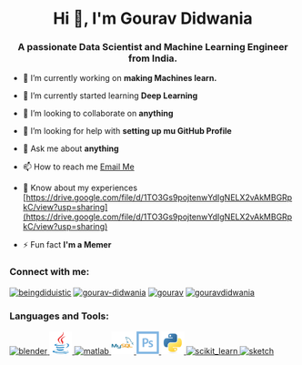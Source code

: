 <h1 align="center">Hi 👋, I'm Gourav Didwania</h1>
<h3 align="center">A passionate Data Scientist and Machine Learning Engineer from India.</h3>

- 🔭 I’m currently working on **making Machines learn.**

- 🌱 I’m currently started learning **Deep Learning**

- 👯 I’m looking to collaborate on **anything**

- 🤝 I’m looking for help with **setting up mu GitHub Profile**

- 💬 Ask me about **anything**

- 📫 How to reach me [Email Me](**gouravdidwania@yahoo.com**)

- 📄 Know about my experiences [https://drive.google.com/file/d/1TO3Gs9pojtenwYdIgNELX2vAkMBGRpkC/view?usp=sharing](https://drive.google.com/file/d/1TO3Gs9pojtenwYdIgNELX2vAkMBGRpkC/view?usp=sharing)

- ⚡ Fun fact **I'm a Memer**

<h3 align="left">Connect with me:</h3>
<p align="left">
<a href="https://twitter.com/beingdiduistic" target="blank"><img align="center" src="https://raw.githubusercontent.com/rahuldkjain/github-profile-readme-generator/master/src/images/icons/Social/twitter.svg" alt="beingdiduistic" height="30" width="40" /></a>
<a href="https://linkedin.com/in/gourav-didwania" target="blank"><img align="center" src="https://raw.githubusercontent.com/rahuldkjain/github-profile-readme-generator/master/src/images/icons/Social/linked-in-alt.svg" alt="gourav-didwania" height="30" width="40" /></a>
<a href="https://fb.com/gourav" target="blank"><img align="center" src="https://raw.githubusercontent.com/rahuldkjain/github-profile-readme-generator/master/src/images/icons/Social/facebook.svg" alt="gourav" height="30" width="40" /></a>
<a href="https://instagram.com/gouravdidwania" target="blank"><img align="center" src="https://raw.githubusercontent.com/rahuldkjain/github-profile-readme-generator/master/src/images/icons/Social/instagram.svg" alt="gouravdidwania" height="30" width="40" /></a>
</p>

<h3 align="left">Languages and Tools:</h3>
<p align="left"> <a href="https://www.blender.org/" target="_blank"> <img src="https://download.blender.org/branding/community/blender_community_badge_white.svg" alt="blender" width="40" height="40"/> </a> <a href="https://www.java.com" target="_blank"> <img src="https://raw.githubusercontent.com/devicons/devicon/master/icons/java/java-original.svg" alt="java" width="40" height="40"/> </a> <a href="https://www.mathworks.com/" target="_blank"> <img src="https://upload.wikimedia.org/wikipedia/commons/2/21/Matlab_Logo.png" alt="matlab" width="40" height="40"/> </a> <a href="https://www.mysql.com/" target="_blank"> <img src="https://raw.githubusercontent.com/devicons/devicon/master/icons/mysql/mysql-original-wordmark.svg" alt="mysql" width="40" height="40"/> </a> <a href="https://www.photoshop.com/en" target="_blank"> <img src="https://raw.githubusercontent.com/devicons/devicon/master/icons/photoshop/photoshop-line.svg" alt="photoshop" width="40" height="40"/> </a> <a href="https://www.python.org" target="_blank"> <img src="https://raw.githubusercontent.com/devicons/devicon/master/icons/python/python-original.svg" alt="python" width="40" height="40"/> </a> <a href="https://scikit-learn.org/" target="_blank"> <img src="https://upload.wikimedia.org/wikipedia/commons/0/05/Scikit_learn_logo_small.svg" alt="scikit_learn" width="40" height="40"/> </a> <a href="https://www.sketch.com/" target="_blank"> <img src="https://www.vectorlogo.zone/logos/sketchapp/sketchapp-icon.svg" alt="sketch" width="40" height="40"/> </a> </p>
